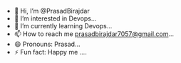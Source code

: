 - 👋 Hi, I’m @PrasadBirajdar
- 👀 I’m interested in Devops...
- 🌱 I’m currently learning Devops...
- 📫 How to reach me prasadbirajdar7057@gmail.com...
- 😄 Pronouns: Prasad...
- ⚡ Fun fact: Happy me ....

<!---
PrasadBirajdar/PrasadBirajdar is a ✨ special ✨ repository because its `README.md` (this file) appears on your GitHub profile.
You can click the Preview link to take a look at your changes.
--->
